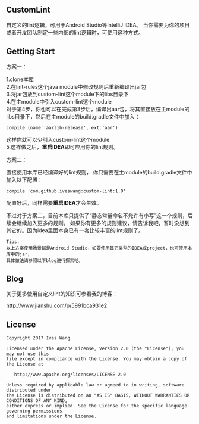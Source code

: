 ## CustomLint
自定义的lint逻辑，可用于Android Studio等IntelliJ IDEA。
当你需要为你的项目或者开发团队制定一些内部的lint逻辑时，可使用这种方式。

## Getting Start
方案一：

1.clone本库<br/>
2.在lint-rules这个java module中修改规则后重新编译出jar包<br/>
3.将jar包放到custom-lint这个module下的libs目录下<br/>
4.在主module中引入custom-lint这个module<br/>
对于第4步，你也可以在完成第3步后，编译出aar包，将其直接放在主module的libs目录下，然后在主module的build.gradle文件中加入：
```
compile (name:'aarlib-release', ext:'aar')
```
这样你就可以少引入custom-lint这个module<br/>
5.这样做之后，**重启IDEA**即可应用你的lint规则。

方案二：

直接使用本库已经编译好的lint规则，
你只需要在主module的build.gradle文件中加入以下配置：
```
compile 'com.github.iveswang:custom-lint:1.0'
```
配置好后，同样需要**重启IDEA**才会生效。

不过对于方案二，目前本库只提供了“静态常量命名不允许有小写”这一个规则，后续会继续加入更多的规则。
如果你有更多的规则建议，请告诉我吧，暂时没想到其它的。因为idea里面本身已有一套比较丰富的lint规则了。

```
Tips:
以上方案使用场景都是Android Studio，如要使用其它类型的IDEA或project，也可使用本库中的jar，
具体做法请参照以下blog进行探索哈。
```
## Blog
关于更多使用自定义lint的知识可参看我的博客：

http://www.jianshu.com/p/5991bca931e2

 ## License

```
Copyright 2017 Ives Wang

Licensed under the Apache License, Version 2.0 (the "License"); you may not use this
file except in compliance with the License. You may obtain a copy of the License at

   http://www.apache.org/licenses/LICENSE-2.0

Unless required by applicable law or agreed to in writing, software distributed under
the License is distributed on an "AS IS" BASIS, WITHOUT WARRANTIES OR CONDITIONS OF ANY KIND, 
either express or implied. See the License for the specific language governing permissions
and limitations under the License.
